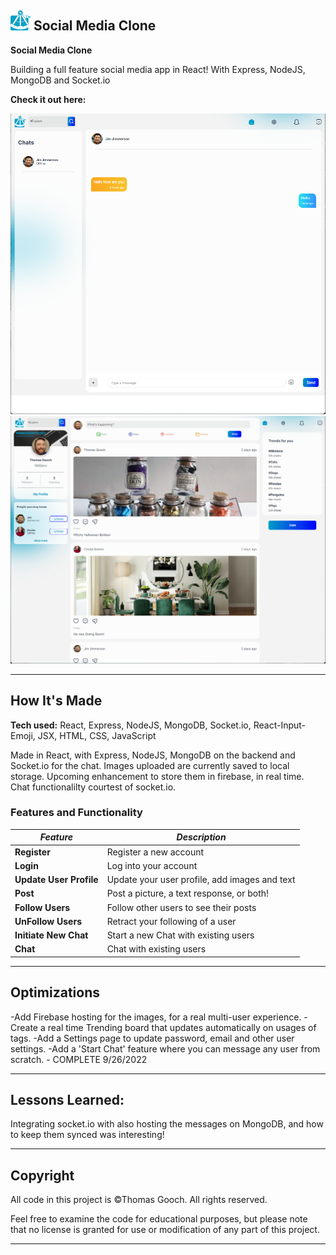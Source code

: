 ## ![Logo](./ta_favicon.png) Social Media Clone

**Social Media Clone**

Building a full feature social media app in React! With Express, NodeJS, MongoDB and Socket.io

**Check it out here:** []()

[![Chat Page](./chatSS.png)]()
[![Main Page](./mainSS.png)]()

---

## How It's Made

**Tech used:** React, Express, NodeJS, MongoDB, Socket.io, React-Input-Emoji, JSX, HTML, CSS, JavaScript

Made in React, with Express, NodeJS, MongoDB on the backend and Socket.io for the chat. Images uploaded are currently saved to local storage. Upcoming enhancement to store them in firebase, in real time.
Chat functionalilty courtest of socket.io.

### Features and Functionality

| _Feature_               | _Description_                                 |
| ----------------------- | --------------------------------------------- |
| **Register**            | Register a new account                        |
| **Login**               | Log into your account                         |
| **Update User Profile** | Update your user profile, add images and text |
| **Post**                | Post a picture, a text response, or both!     |
| **Follow Users**        | Follow other users to see their posts         |
| **UnFollow Users**      | Retract your following of a user              |
| **Initiate New Chat**   | Start a new Chat with existing users          |
| **Chat**                | Chat with existing users                      |

---

## Optimizations

-Add Firebase hosting for the images, for a real multi-user experience.
-Create a real time Trending board that updates automatically on usages of tags.
-Add a Settings page to update password, email and other user settings.
-Add a 'Start Chat' feature where you can message any user from scratch. - COMPLETE 9/26/2022

---

## Lessons Learned:

Integrating socket.io with also hosting the messages on MongoDB, and how to keep them synced was interesting!

---

## Copyright

All code in this project is ©Thomas Gooch. All rights reserved.

Feel free to examine the code for educational purposes, but please note that no license is granted for use or modification of any part of this project.

---
